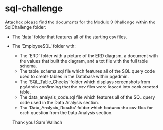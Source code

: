 # sql-challenge

Attached please find the documents for the Module 9 Challenge within the SqlChallenge folder:
  - The 'data' folder that features all of the starting csv files.
  - The 'EmployeeSQL' folder with:
    - The 'ERD' folder with a picture of the ERD diagram, a document with the values that built the diagram, and a txt file with the full table schema. 
    - The table_schema.sql file which features all of the SQL query code used to create tables in the Database within pgAdmin.
    - The 'SQL_Table_Checks' folder which displays screenshots from pgAdmin confirming that the csv files were loaded into each created table.
    - The data_analysis_code.sql file which features all of the SQL query code used in the Data Analysis section.
    - The 'Data_Analysis_Results' folder which features the csv files for each question from the Data Analysis section.

    Thank you!
    Sam Wallach
